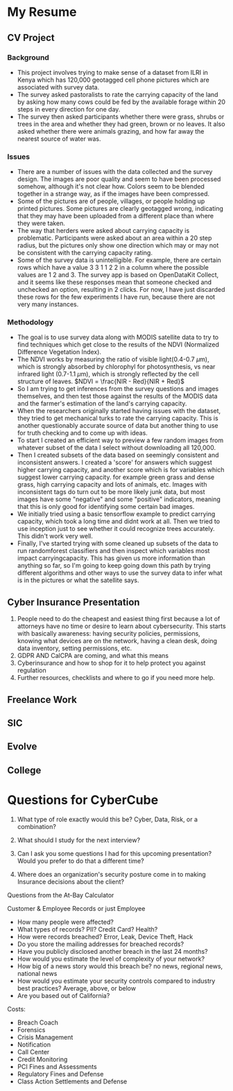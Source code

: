 # My Resume


## CV Project

### Background

* This project involves trying to make sense of a dataset from ILRI in Kenya which has 120,000 geotagged cell phone pictures which are associated with survey data.
* The survey asked pastoralists to rate the carrying capacity of the land by asking how many cows could be fed by the available forage within 20 steps in every direction for one day.
* The survey then asked participants whether there were grass, shrubs or trees in the area and whether they had green, brown or no leaves. It also asked whether there were animals grazing, and how far away the nearest source of water was.

### Issues

* There are a number of issues with the data collected and the survey design. The images are poor quality and seem to have been processed somehow, although it's not clear how. Colors seem to be blended together in a strange way, as if the images have been compressed.
* Some of the pictures are of people, villages, or people holding up printed pictures. Some pictures are clearly geotagged wrong, indicating that they may have been uploaded from a different place than where they were taken.
* The way that herders were asked about carrying capacity is problematic. Participants were asked about an area within a 20 step radius, but the pictures only show one direction which may or may not be consistent with the carrying capacity rating.
* Some of the survey data is unintelligible. For example, there are certain rows which have a value 3 3 1 1 2 2 in a column where the possible values are 1 2 and 3. The survey app is based on OpenDataKit Collect, and it seems like these responses mean that someone checked and unchecked an option, resulting in 2 clicks. For now, I have just discarded these rows for the few experiments I have run, because there are not very many instances.


### Methodology

* The goal is to use survey data along with MODIS satellite data to try to find techniques which get close to the results of the NDVI (Normalized Difference Vegetation Index).
* The NDVI works by measuring the ratio of visible light(0.4-0.7 $\mu$m), which is strongly absorbed by chlorophyl for photosynthesis, vs near infrared light (0.7-1.1 $\mu$m), which is strongly reflected by the cell structure of leaves. $NDVI = \frac{NIR - Red}{NIR + Red}$
* So I am trying to get inferences from the survey questions and images themselves, and then test those against the results of the MODIS data and the farmer's estimation of the land's carrying capacity.
* When the researchers originally started having issues with the dataset, they tried to get mechanical turks to rate the carrying capacity. This is another questionably accurate source of data but another thing to use for truth checking and to come up with ideas.
* To start I created an efficient way to preview a few random images from whatever subset of the data I select without downloading all 120,000.
* Then I created subsets of the data based on seemingly consistent and inconsistent answers. I created a 'score' for answers which suggest higher carrying capacity, and another score which is for variables which suggest lower carrying capacity. for example green grass and dense grass, high carrying capacity and lots of animals, etc. Images with inconsistent tags do turn out to be more likely junk data, but most images have some "negative" and some "positive" indicators, meaning that this is only good for identifying some certain bad images.
* We initially tried using a basic tensorflow example to predict carrying capacity, which took a long time and didnt work at all. Then we tried to use inception just to see whether it could recognize trees accurately. This didn't work very well.
* Finally, I've started trying with some cleaned up subsets of the data to run randomforest classifiers and then inspect which variables most impact carryingcapacity. This has given us more information than anything so far, so I'm going to keep going down this path by trying different algorithms and other ways to use the survey data to infer what is in the pictures or what the satellite says.

## Cyber Insurance Presentation

1. People need to do the cheapest and easiest thing first because a lot of attorneys have no time or desire to learn about cybersecurity. This starts with basically awareness: having security policies, permissions, knowing what devices are on the network, having a clean desk, doing data inventory, setting permissions, etc.
2. GDPR AND CalCPA are coming, and what this means
3. Cyberinsurance and how to shop for it to help protect you against regulation
4. Further resources, checklists and where to go if you need more help.



## Freelance Work

## SIC

## Evolve

## College

# Questions for CyberCube

1. What type of role exactly would this be? Cyber, Data, Risk, or a combination?

2. What should I study for the next interview?

3. Can I ask you some questions I had for this upcoming presentation? Would you prefer to do that a different time?

4. Where does an organization's security posture come in to making Insurance decisions about the client?

Questions from the At-Bay Calculator

Customer & Employee Records or just Employee
* How many people were affected?
* What types of records? PII? Credit Card? Health?
* How were records breached? Error, Leak, Device Theft, Hack
* Do you store the mailing addresses for breached records?
* Have you publicly disclosed another breach in the last 24 months?
* How would you estimate the level of complexity of your network?
* How big of a news story would this breach be? no news, regional news, national news
* How would you estimate your security controls compared to industry best practices? Average, above, or below
* Are you based out of California?

Costs:
* Breach Coach
* Forensics
* Crisis Management
* Notification
* Call Center
* Credit Monitoring
* PCI Fines and Assessments
* Regulatory Fines and Defense
* Class Action Settlements and Defense
